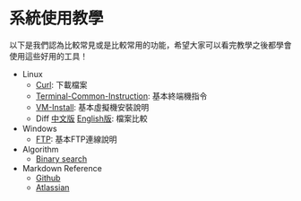 # 系統使用教學

以下是我們認為比較常見或是比較常用的功能，希望大家可以看完教學之後都學會使用這些好用的工具！

* Linux
  * [Curl](https://github.com/henrybear327/Tutorial/blob/master/Linux/Curl/Readme.md): 下載檔案
  * [Terminal-Common-Instruction](https://github.com/henrybear327/Tutorial/blob/master/Linux/Terminal-Common-Instruction/README.md): 基本終端機指令
  * [VM-Install](https://github.com/henrybear327/Tutorial/blob/master/Linux/VM-Install/README.md): 基本虛擬機安裝說明
  * Diff  [中文版](https://github.com/henrybear327/Tutorial/blob/master/Linux/Diff/readme.md)  [English版](https://github.com/henrybear327/Tutorial/blob/master/Linux/Diff/English_version_for_Gary.md): 檔案比較
* Windows
  * [FTP](https://github.com/henrybear327/Tutorial/blob/master/Windows/FTP%20to%20CCU%20server/readme.md): 基本FTP連線說明
* Algorithm
  * [Binary search](https://github.com/henrybear327/Tutorial/blob/master/Algorithm/binary_search/readme.md)
* Markdown Reference
   * [Github](https://guides.github.com/features/mastering-markdown/)
   * [Atlassian](https://confluence.atlassian.com/stash/markdown-syntax-guide-312740094.html#Markdownsyntaxguide-Characterstyles)
